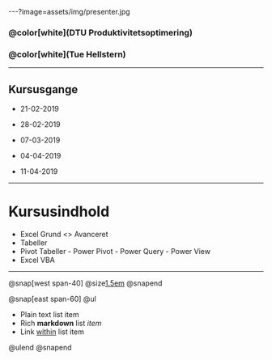 ---?image=assets/img/presenter.jpg

### @color[white](DTU Produktivitetsoptimering)
### @color[white](Tue Hellstern)

---

## Kursusgange

* 21-02-2019
* 28-02-2019
* 07-03-2019

* 04-04-2019
* 11-04-2019

---

# Kursusindhold

* Excel Grund <> Avanceret
* Tabeller
* Pivot Tabeller - Power Pivot - Power Query - Power View
* Excel VBA

---

@snap[west span-40]
@size[1.5em](Kursusgange)
@snapend

@snap[east span-60]
@ul

- Plain text list item
- Rich **markdown** list *item*
- Link [within](https://gitpitch.com) list item

@ulend
@snapend

